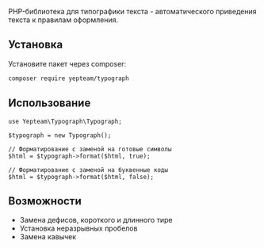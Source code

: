 PHP-библиотека для типографики текста - автоматического приведения текста к правилам оформления.

## Установка

Установите пакет через composer:

```bash
composer require yepteam/typograph
```

## Использование

```
use Yepteam\Typograph\Typograph;

$typograph = new Typograph();

// Форматирование с заменой на готовые символы
$html = $typograph->format($html, true);

// Форматирование с заменой на буквенные коды
$html = $typograph->format($html, false);
```

## Возможности

- Замена дефисов, короткого и длинного тире
- Установка неразрывных пробелов
- Замена кавычек
